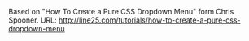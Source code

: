 Based on "How To Create a Pure CSS Dropdown Menu" form Chris Spooner.
URL: http://line25.com/tutorials/how-to-create-a-pure-css-dropdown-menu